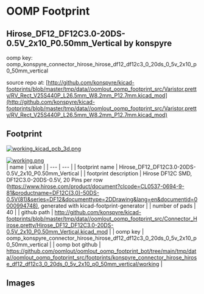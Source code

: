 # OOMP Footprint  
## Hirose_DF12_DF12C3.0-20DS-0.5V_2x10_P0.50mm_Vertical  by konspyre  
  
oomp key: oomp_konspyre_connector_hirose_hirose_df12_df12c3_0_20ds_0_5v_2x10_p0_50mm_vertical  
  
source repo at: [http://github.com/konspyre/kicad-footprints/blob/master/tmp/data//oomlout_oomp_footprint_src/Varistor.pretty/RV_Rect_V25S440P_L26.5mm_W8.2mm_P12.7mm.kicad_mod](http://github.com/konspyre/kicad-footprints/blob/master/tmp/data//oomlout_oomp_footprint_src/Varistor.pretty/RV_Rect_V25S440P_L26.5mm_W8.2mm_P12.7mm.kicad_mod)  
## Footprint  
  
[![working_kicad_pcb_3d.png](working_kicad_pcb_3d_600.png)](working_kicad_pcb_3d.png)  
  
[![working.png](working_600.png)](working.png)  
| name | value | 
| --- | --- | 
| footprint name | Hirose_DF12_DF12C3.0-20DS-0.5V_2x10_P0.50mm_Vertical | 
| footprint description | Hirose DF12C SMD, DF12C3.0-20DS-0.5V, 20 Pins per row (https://www.hirose.com/product/document?clcode=CL0537-0694-9-81&productname=DF12C(3.0)-50DS-0.5V(81)&series=DF12&documenttype=2DDrawing&lang=en&documentid=0000994748), generated with kicad-footprint-generator | 
| number of pads | 40 | 
| github path | http://github.com/konspyre/kicad-footprints/blob/master/tmp/data//oomlout_oomp_footprint_src/Connector_Hirose.pretty/Hirose_DF12_DF12C3.0-20DS-0.5V_2x10_P0.50mm_Vertical.kicad_mod | 
| oomp key | oomp_konspyre_connector_hirose_hirose_df12_df12c3_0_20ds_0_5v_2x10_p0_50mm_vertical | 
| oomp bot github | https://github.com/oomlout/oomlout_oomp_footprint_bot/tree/main/tmp/data//oomlout_oomp_footprint_src/footprints/konspyre_connector_hirose_hirose_df12_df12c3_0_20ds_0_5v_2x10_p0_50mm_vertical/working | 
## Images  
